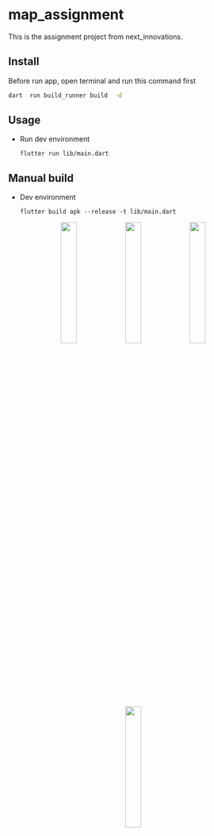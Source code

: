 # map_assignment

This  is the assignment project from next_innovations.

## Install
Before run app, open terminal and run this command first
```bash
dart  run build_runner build  -d
```

## Usage

* Run dev environment
    ```shell
    flutter run lib/main.dart
    ```

## Manual build
* Dev environment
    ```shell
    flutter build apk --release -t lib/main.dart 
    ```

<div align="center">
	<img width = "25%" src="https://github.com/user-attachments/assets/ded7dfff-097d-4644-b49a-3f752d818158">
    <img width = "25%" src="https://github.com/user-attachments/assets/cc45f437-8c31-4001-a067-03d3b39c0cad">
    <img width = "25%" src="https://github.com/user-attachments/assets/ff84475b-9371-428f-93b6-81b68d5be64a">
    <img width = "25%" src="hhttps://github.com/user-attachments/assets/b561a393-38fc-47b8-a2ce-89ef03e6f41d">
</div>